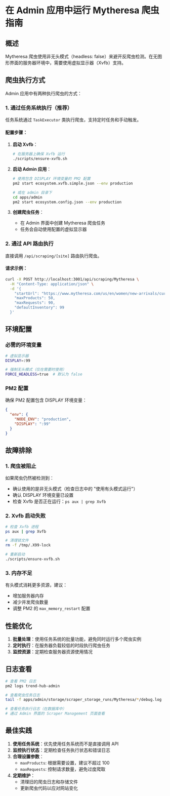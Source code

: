 # 在 Admin 应用中运行 Mytheresa 爬虫指南

## 概述

Mytheresa 爬虫使用非无头模式（headless: false）来避开反爬虫检测。在无图形界面的服务器环境中，需要使用虚拟显示器（Xvfb）支持。

## 爬虫执行方式

Admin 应用中有两种执行爬虫的方式：

### 1. 通过任务系统执行（推荐）

任务系统通过 `TaskExecutor` 类执行爬虫，支持定时任务和手动触发。

#### 配置步骤：

1. **启动 Xvfb**：

   ```bash
   # 在服务器上确保 Xvfb 运行
   ./scripts/ensure-xvfb.sh
   ```

2. **启动 Admin 应用**：

   ```bash
   # 使用包含 DISPLAY 环境变量的 PM2 配置
   pm2 start ecosystem.xvfb.simple.json --env production

   # 或在 admin 目录下
   cd apps/admin
   pm2 start ecosystem.config.json --env production
   ```

3. **创建爬虫任务**：
   - 在 Admin 界面中创建 Mytheresa 爬虫任务
   - 任务会自动使用配置的虚拟显示器

### 2. 通过 API 路由执行

直接调用 `/api/scraping/[site]` 路由执行爬虫。

#### 请求示例：

```bash
curl -X POST http://localhost:3001/api/scraping/Mytheresa \
  -H "Content-Type: application/json" \
  -d '{
    "startUrl": "https://www.mytheresa.com/us/en/women/new-arrivals/current-week",
    "maxProducts": 50,
    "maxRequests": 90,
    "defaultInventory": 99
  }'
```

## 环境配置

### 必需的环境变量

```bash
# 虚拟显示器
DISPLAY=:99

# 强制无头模式（仅在需要时使用）
FORCE_HEADLESS=true  # 默认为 false
```

### PM2 配置

确保 PM2 配置包含 DISPLAY 环境变量：

```json
{
  "env": {
    "NODE_ENV": "production",
    "DISPLAY": ":99"
  }
}
```

## 故障排除

### 1. 爬虫被阻止

如果爬虫仍然被检测到：

- 确认使用的是非无头模式（检查日志中的 "使用有头模式运行"）
- 确认 DISPLAY 环境变量已设置
- 检查 Xvfb 是否正在运行：`ps aux | grep Xvfb`

### 2. Xvfb 启动失败

```bash
# 检查 Xvfb 进程
ps aux | grep Xvfb

# 清理锁文件
rm -f /tmp/.X99-lock

# 重新启动
./scripts/ensure-xvfb.sh
```

### 3. 内存不足

有头模式消耗更多资源，建议：

- 增加服务器内存
- 减少并发爬虫数量
- 调整 PM2 的 `max_memory_restart` 配置

## 性能优化

1. **批量处理**：使用任务系统的批量功能，避免同时运行多个爬虫实例
2. **定时执行**：在服务器负载较低的时段执行爬虫任务
3. **监控资源**：定期检查服务器资源使用情况

## 日志查看

```bash
# 查看 PM2 日志
pm2 logs trend-hub-admin

# 查看爬虫任务日志
tail -f apps/admin/storage/scraper_storage_runs/Mytheresa/*/debug.log

# 查看任务执行日志（在数据库中）
# 通过 Admin 界面的 Scraper Management 页面查看
```

## 最佳实践

1. **使用任务系统**：优先使用任务系统而不是直接调用 API
2. **监控执行状态**：定期检查任务执行状态和错误日志
3. **合理设置参数**：
   - `maxProducts`: 根据需要设置，建议不超过 100
   - `maxRequests`: 控制请求数量，避免过度爬取
4. **定期维护**：
   - 清理旧的爬虫日志和存储文件
   - 更新爬虫代码以应对网站变化
